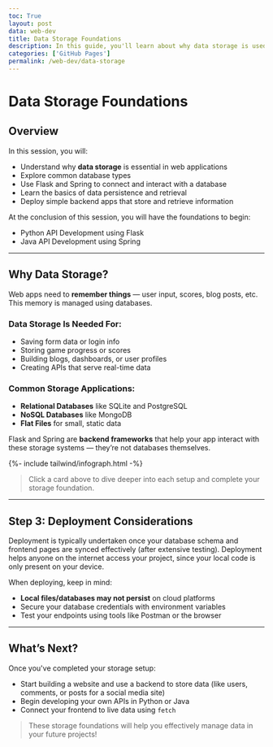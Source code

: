 ```yaml
---
toc: True
layout: post
data: web-dev
title: Data Storage Foundations
description: In this guide, you'll learn about why data storage is used and what you can do to store data in your own projects!
categories: ['GitHub Pages']
permalink: /web-dev/data-storage
---
```


# Data Storage Foundations

## Overview

In this session, you will:
- Understand why **data storage** is essential in web applications
- Explore common database types
- Use Flask and Spring to connect and interact with a database
- Learn the basics of data persistence and retrieval
- Deploy simple backend apps that store and retrieve information

At the conclusion of this session, you will have the foundations to begin:
- Python API Development using Flask
- Java API Development using Spring

---

## Why Data Storage?

Web apps need to **remember things** — user input, scores, blog posts, etc.  
This memory is managed using databases.

### Data Storage Is Needed For:
- Saving form data or login info
- Storing game progress or scores
- Building blogs, dashboards, or user profiles
- Creating APIs that serve real-time data

### Common Storage Applications:
- **Relational Databases** like SQLite and PostgreSQL
- **NoSQL Databases** like MongoDB
- **Flat Files** for small, static data

Flask and Spring are **backend frameworks** that help your app interact with these storage systems — they’re not databases themselves.

{%- include tailwind/infograph.html -%}

> Click a card above to dive deeper into each setup and complete your storage foundation.

---

## Step 3: Deployment Considerations

Deployment is typically undertaken once your database schema and frontend pages are synced effectively (after extensive testing). Deployment helps anyone on the internet access your project, since your local code is only present on your device. 

When deploying, keep in mind:
- **Local files/databases may not persist** on cloud platforms
- Secure your database credentials with environment variables
- Test your endpoints using tools like Postman or the browser

---

## What’s Next?

Once you've completed your storage setup:
- Start building a website and use a backend to store data (like users, comments, or posts for a social media site)
- Begin developing your own APIs in Python or Java
- Connect your frontend to live data using `fetch`

> These storage foundations will help you effectively manage data in your future projects!
